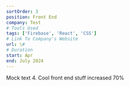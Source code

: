 ```yaml
---
sortOrder: 3
position: Front End
company: Test
# Tools Used
tags: ['Firebase', 'React', 'CSS']
# Link To Company's Website
url: \#
# Duration
start: Apr
end: July 2024
---
```


Mock text 4. Cool front end stuff increased 70%
